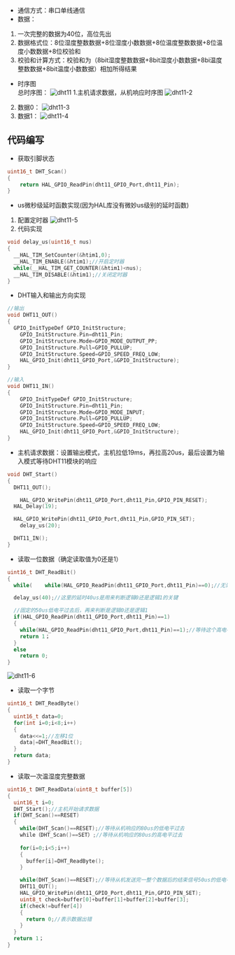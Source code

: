 - 通信方式：串口单线通信
- 数据：
1. 一次完整的数据为40位，高位先出
2. 数据格式位：8位湿度整数数据+8位湿度小数数据+8位温度整数数据+8位温度小数数据+8位校验和
3. 校验和计算方式：校验和为（8bit湿度整数数据+8bit湿度小数数据+8bi温度整数数据+8bit温度小数数据）相加所得结果
- 时序图  
总时序图：
![dht11](https://github.com/user-attachments/assets/cf60ac25-074e-482d-af4d-ddf727c65442)
1.主机请求数据，从机响应时序图
![dht11-2](https://github.com/user-attachments/assets/4d6282c0-10d3-4ea2-be3d-f514ca9bf451)
2. 数据0：
![dht11-3](https://github.com/user-attachments/assets/afde1652-ad79-49da-96ad-8b62d8d1dc6a)
3. 数据1：
![dht11-4](https://github.com/user-attachments/assets/69090348-5987-4ccc-869f-a8bfa8589fe9)
## 代码编写
- 获取引脚状态
```C
uint16_t DHT_Scan()
{
	return HAL_GPIO_ReadPin(dht11_GPIO_Port,dht11_Pin);
}
```
- us微秒级延时函数实现(因为HAL库没有微妙us级别的延时函数)
1. 配置定时器
![dht11-5](https://github.com/user-attachments/assets/3b7214d7-3624-42ef-bfa2-8168de785305)
2. 代码实现
```C
void delay_us(uint16_t nus)
{
  __HAL_TIM_SetCounter(&htim1,0);
  __HAL_TIM_ENABLE(&htim1);//开启定时器
  while(__HAL_TIM_GET_COUNTER(&htim1)<nus);
  __HAL_TIM_DISABLE(&htim1);//关闭定时器
}
```
- DHT输入和输出方向实现
```C
//输出
void DHT11_OUT()
{
  GPIO_InitTypeDef GPIO_InitStructure;
	GPIO_InitStructure.Pin=dht11_Pin;
	GPIO_InitStructure.Mode=GPIO_MODE_OUTPUT_PP;
	GPIO_InitStructure.Pull=GPIO_PULLUP;
	GPIO_InitStructure.Speed=GPIO_SPEED_FREQ_LOW;
	HAL_GPIO_Init(dht11_GPIO_Port,&GPIO_InitStructure);
}
```
```C
//输入
void DHT11_IN()
{
	GPIO_InitTypeDef GPIO_InitStructure;
	GPIO_InitStructure.Pin=dht11_Pin;
	GPIO_InitStructure.Mode=GPIO_MODE_INPUT;
	GPIO_InitStructure.Pull=GPIO_PULLUP;
	GPIO_InitStructure.Speed=GPIO_SPEED_FREQ_LOW;
	HAL_GPIO_Init(dht11_GPIO_Port,&GPIO_InitStructure);
}
```
- 主机请求数据：设置输出模式，主机拉低19ms，再拉高20us，最后设置为输入模式等待DHT11模块的响应
```C
void DHT_Start()
{
  DHT11_OUT();

	HAL_GPIO_WritePin(dht11_GPIO_Port,dht11_Pin,GPIO_PIN_RESET);
  HAL_Delay(19);

  HAL_GPIO_WritePin(dht11_GPIO_Port,dht11_Pin,GPIO_PIN_SET);
	delay_us(20);

  DHT11_IN();
}
```
- 读取一位数据（确定读取值为0还是1）
```C
uint16_t DHT_ReadBit()
{
  while(	while(HAL_GPIO_ReadPin(dht11_GPIO_Port,dht11_Pin)==0);//无论是数据0，还是数据1，都要先等待固定50us的低电平过去

  delay_us(40);//这里的延时40us是用来判断逻辑0还是逻辑1的关键

  //固定的50us低电平过去后，再来判断是逻辑0还是逻辑1
  if(HAL_GPIO_ReadPin(dht11_GPIO_Port,dht11_Pin)==1)
  {
    while(HAL_GPIO_ReadPin(dht11_GPIO_Port,dht11_Pin)==1);//等待这个高电平过去，再返回1，方便下次调用该函数时等待固定的50us低电平过去
    return 1；
  }
  else
    return 0;
}
```
![dht11-6](https://github.com/user-attachments/assets/7b8bce72-a39c-4371-a7d9-b20f46629088)
- 读取一个字节
```C
uint16_t DHT_ReadByte()
{
  uint16_t data=0;
  for(int i=0;i<8;i++)
  {
    data<<=1;//左移1位
    data|=DHT_ReadBit();
  }
  return data;
}
```
- 读取一次温湿度完整数据
```C
uint16_t DHT_ReadData(uint8_t buffer[5])
{
  uint16_t i=0;
  DHT_Start();//主机开始请求数据
  if(DHT_Scan()==RESET)
  {
    while(DHT_Scan()==RESET);//等待从机响应的80us的低电平过去
    while（DHT_Scan()==SET）;//等待从机响应的80us的高电平过去
    
    for(i=0;i<5;i++)
    {
      buffer[i]=DHT_ReadByte();
    }

    while(DHT_Scan()==RESET);//等待从机发送完一整个数据后的结束信号50us的低电平过去
    DHT11_OUT();
    HAL_GPIO_WritePin(dht11_GPIO_Port,dht11_Pin,GPIO_PIN_SET);
    uint8_t check=buffer[0]+buffer[1]+buffer[2]+buffer[3];
    if(check!=buffer[4])
    {
      return 0;//表示数据出错
    }
  }
  return 1；
}
```
